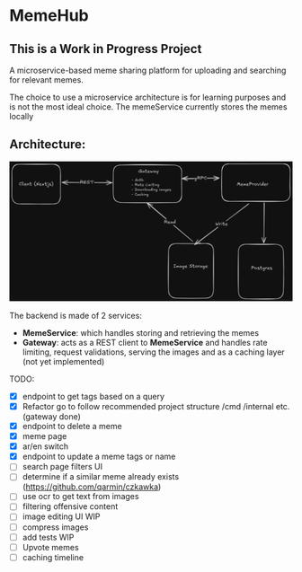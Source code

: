 # MemeHub

## **This is a Work in Progress Project**

A microservice-based meme sharing platform for uploading and searching for relevant memes.

The choice to use a microservice architecture is for learning purposes and is not the most ideal choice.
The memeService currently stores the memes locally

## Architecture:
![system designs](https://github.com/BassemHalim/memeDB/blob/master/docs/System_Design.png?raw=true)


The backend is made of 2 services:

-   **MemeService**: which handles storing and retrieving the memes
-   **Gateway**: acts as a REST client to **MemeService** and handles rate limiting, request validations, serving the images and as a caching layer (not yet implemented)

TODO:

-   [x] endpoint to get tags based on a query
-   [x] Refactor go to follow recommended project structure /cmd /internal etc. (gateway done)
-   [x] endpoint to delete a meme
-   [x] meme page
-   [x] ar/en switch
-   [x] endpoint to update a meme tags or name
-   [ ] search page filters UI
-   [ ] determine if a similar meme already exists (https://github.com/qarmin/czkawka)
-   [ ] use ocr to get text from images
-   [ ] filtering offensive content 
-   [ ] image editing UI WIP
-   [ ] compress images
-   [ ] add tests WIP
-   [ ] Upvote memes
-   [ ] caching timeline